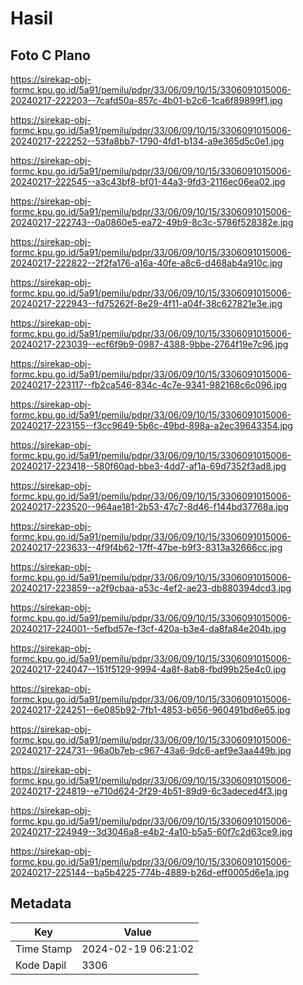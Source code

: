 # Hasil

## Foto C Plano

https://sirekap-obj-formc.kpu.go.id/5a91/pemilu/pdpr/33/06/09/10/15/3306091015006-20240217-222203--7cafd50a-857c-4b01-b2c6-1ca6f89899f1.jpg

https://sirekap-obj-formc.kpu.go.id/5a91/pemilu/pdpr/33/06/09/10/15/3306091015006-20240217-222252--53fa8bb7-1790-4fd1-b134-a9e365d5c0e1.jpg

https://sirekap-obj-formc.kpu.go.id/5a91/pemilu/pdpr/33/06/09/10/15/3306091015006-20240217-222545--a3c43bf8-bf01-44a3-9fd3-2116ec06ea02.jpg

https://sirekap-obj-formc.kpu.go.id/5a91/pemilu/pdpr/33/06/09/10/15/3306091015006-20240217-222743--0a0860e5-ea72-49b9-8c3c-5786f528382e.jpg

https://sirekap-obj-formc.kpu.go.id/5a91/pemilu/pdpr/33/06/09/10/15/3306091015006-20240217-222822--2f2fa176-a16a-40fe-a8c6-d468ab4a910c.jpg

https://sirekap-obj-formc.kpu.go.id/5a91/pemilu/pdpr/33/06/09/10/15/3306091015006-20240217-222943--fd75262f-8e29-4f11-a04f-38c627821e3e.jpg

https://sirekap-obj-formc.kpu.go.id/5a91/pemilu/pdpr/33/06/09/10/15/3306091015006-20240217-223039--ecf6f9b9-0987-4388-9bbe-2764f19e7c96.jpg

https://sirekap-obj-formc.kpu.go.id/5a91/pemilu/pdpr/33/06/09/10/15/3306091015006-20240217-223117--fb2ca546-834c-4c7e-9341-982168c6c096.jpg

https://sirekap-obj-formc.kpu.go.id/5a91/pemilu/pdpr/33/06/09/10/15/3306091015006-20240217-223155--f3cc9649-5b6c-49bd-898a-a2ec39643354.jpg

https://sirekap-obj-formc.kpu.go.id/5a91/pemilu/pdpr/33/06/09/10/15/3306091015006-20240217-223418--580f60ad-bbe3-4dd7-af1a-69d7352f3ad8.jpg

https://sirekap-obj-formc.kpu.go.id/5a91/pemilu/pdpr/33/06/09/10/15/3306091015006-20240217-223520--964ae181-2b53-47c7-8d46-f144bd37768a.jpg

https://sirekap-obj-formc.kpu.go.id/5a91/pemilu/pdpr/33/06/09/10/15/3306091015006-20240217-223633--4f9f4b62-17ff-47be-b9f3-8313a32666cc.jpg

https://sirekap-obj-formc.kpu.go.id/5a91/pemilu/pdpr/33/06/09/10/15/3306091015006-20240217-223859--a2f9cbaa-a53c-4ef2-ae23-db880394dcd3.jpg

https://sirekap-obj-formc.kpu.go.id/5a91/pemilu/pdpr/33/06/09/10/15/3306091015006-20240217-224001--5efbd57e-f3cf-420a-b3e4-da8fa84e204b.jpg

https://sirekap-obj-formc.kpu.go.id/5a91/pemilu/pdpr/33/06/09/10/15/3306091015006-20240217-224047--151f5129-9994-4a8f-8ab8-fbd99b25e4c0.jpg

https://sirekap-obj-formc.kpu.go.id/5a91/pemilu/pdpr/33/06/09/10/15/3306091015006-20240217-224251--6e085b92-7fb1-4853-b656-960491bd6e65.jpg

https://sirekap-obj-formc.kpu.go.id/5a91/pemilu/pdpr/33/06/09/10/15/3306091015006-20240217-224731--96a0b7eb-c967-43a6-9dc6-aef9e3aa449b.jpg

https://sirekap-obj-formc.kpu.go.id/5a91/pemilu/pdpr/33/06/09/10/15/3306091015006-20240217-224819--e710d624-2f29-4b51-89d9-6c3adeced4f3.jpg

https://sirekap-obj-formc.kpu.go.id/5a91/pemilu/pdpr/33/06/09/10/15/3306091015006-20240217-224949--3d3046a8-e4b2-4a10-b5a5-60f7c2d63ce9.jpg

https://sirekap-obj-formc.kpu.go.id/5a91/pemilu/pdpr/33/06/09/10/15/3306091015006-20240217-225144--ba5b4225-774b-4889-b26d-eff0005d6e1a.jpg


## Metadata

| Key        | Value               |
| ---------- | ------------------- |
| Time Stamp | 2024-02-19 06:21:02 |
| Kode Dapil | 3306                |



